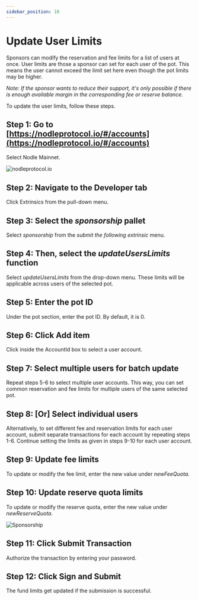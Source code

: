 ```yaml
---
sidebar_position: 10
---
```


# Update User Limits

Sponsors can modify the reservation and fee limits for a list of users at once. User limits are those a sponsor can set for each user of the pot. This means the user cannot exceed the limit set here even though the pot limits may be higher. 

*Note: If the sponsor wants to reduce their support, it's only possible if there is enough available margin in the corresponding fee or reserve balance.*

To update the user limits, follow these steps. 

## Step 1: Go to [https://nodleprotocol.io/#/accounts](https://nodleprotocol.io/#/accounts)
Select Nodle Mainnet.

![nodleprotocol.io](/img/docs/nodle-cash/nodle-mainnet.png)

## Step 2: Navigate to the Developer tab
Click Extrinsics from the pull-down menu. 
   
## Step 3: Select the *sponsorship* pallet
Select *sponsorship* from the *submit the following extrinsic* menu. 

## Step 4: Then, select the *updateUsersLimits* function 
Select *updateUsersLimits* from the drop-down menu. These limits will be applicable across users of the selected pot. 

## Step 5: Enter the pot ID
Under the pot section, enter the pot ID. By default, it is 0. 

## Step 6: Click Add item
Click inside the AccountId box to select a user account. 

## Step 7: Select multiple users for batch update
Repeat steps 5-6 to select multiple user accounts. This way, you can set common reservation and fee limits for multiple users of the same selected pot. 

## Step 8: [Or] Select individual users
Alternatively, to set different fee and reservation limits for each user account, submit separate transactions for each account by repeating steps 1-6. Continue setting the limits as given in steps 9-10 for each user account. 

## Step 9: Update fee limits
To update or modify the fee limit, enter the new value under *newFeeQuota.*

## Step 10: Update reserve quota limits
To update or modify the reserve quota, enter the new value under *newReserveQuota.*

![Sponsorship](/img/docs/nodle-chain/updateuserlimits.png)

## Step 11: Click Submit Transaction 
Authorize the transaction by entering your password. 

## Step 12: Click Sign and Submit
The fund limits get updated if the submission is successful.  
